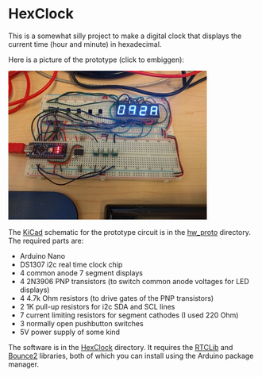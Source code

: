 # HexClock

This is a somewhat silly project to make a digital clock that displays the current time (hour and minute) in hexadecimal.

Here is a picture of the prototype (click to embiggen):

<a href="pic.jpg"><img alt="HexClock prototype" src="pic-sm.jpg"></a>

The [KiCad](http://kicad-pcb.org/) schematic for the prototype circuit is in the [hw\_proto](hw_proto) directory.  The required parts are:

* Arduino Nano
* DS1307 i2c real time clock chip
* 4 common anode 7 segment displays
* 4 2N3906 PNP transistors (to switch common anode voltages for LED displays)
* 4 4.7k Ohm resistors (to drive gates of the PNP transistors)
* 2 1K pull-up resistors for i2c SDA and SCL lines
* 7 current limiting resistors for segment cathodes (I used 220 Ohm)
* 3 normally open pushbutton switches
* 5V power supply of some kind

The software is in the [HexClock](HexClock) directory.  It requires the [RTCLib](https://github.com/adafruit/RTClib) and [Bounce2](https://github.com/thomasfredericks/Bounce2) libraries, both of which you can install using the Arduino package manager.
